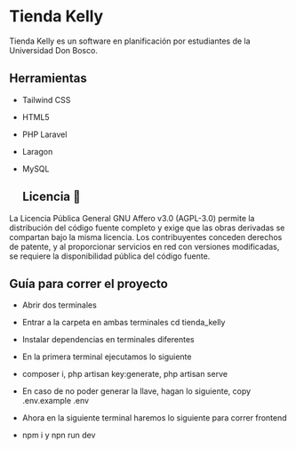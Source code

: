 
# Tienda Kelly
Tienda Kelly es un software en planificación por estudiantes de la Universidad Don Bosco.

## Herramientas 
* Tailwind CSS
* HTML5
* PHP Laravel
* Laragon
* MySQL

  ## Licencia 📄

La Licencia Pública General GNU Affero v3.0 (AGPL-3.0) permite la distribución del código fuente completo y exige que las obras derivadas se compartan bajo la misma licencia. Los contribuyentes conceden derechos de patente, y al proporcionar servicios en red con versiones modificadas, se requiere la disponibilidad pública del código fuente.


## Guía para correr el proyecto

* Abrir dos terminales
* Entrar a la carpeta en ambas terminales cd tienda_kelly
* Instalar dependencias en terminales diferentes
* En la primera terminal ejecutamos lo siguiente 
* composer i, php artisan key:generate, php artisan serve
* En caso de no poder generar la llave, hagan lo siguiente, copy .env.example .env

* Ahora en la siguiente terminal haremos lo siguiente para correr frontend
* npm i y npn run dev
